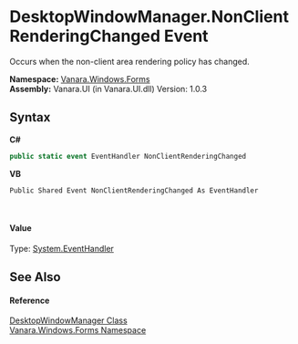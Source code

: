 # DesktopWindowManager.NonClientRenderingChanged Event
 

Occurs when the non-client area rendering policy has changed.

**Namespace:**&nbsp;<a href="c580cf52-4028-70db-28d0-f9b1abc03861">Vanara.Windows.Forms</a><br />**Assembly:**&nbsp;Vanara.UI (in Vanara.UI.dll) Version: 1.0.3

## Syntax

**C#**<br />
``` C#
public static event EventHandler NonClientRenderingChanged
```

**VB**<br />
``` VB
Public Shared Event NonClientRenderingChanged As EventHandler
```

<br />

#### Value
Type: <a href="http://msdn2.microsoft.com/en-us/library/xhb70ccc" target="_blank">System.EventHandler</a>

## See Also


#### Reference
<a href="51ffe269-15ed-c96e-bc05-607675204677">DesktopWindowManager Class</a><br /><a href="c580cf52-4028-70db-28d0-f9b1abc03861">Vanara.Windows.Forms Namespace</a><br />